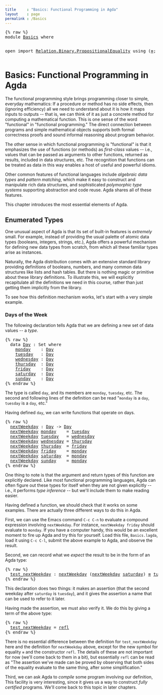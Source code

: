 ```yaml
---
title     : "Basics: Functional Programming in Agda"
layout    : page
permalink : /Basics
---
```


<div class="hidden">
<pre class="Agda">{% raw %}
<a name="134" class="Keyword"
      >module</a
      ><a name="140"
      > </a
      ><a name="141" href="Basics.html#1" class="Module"
      >Basics</a
      ><a name="147"
      > </a
      ><a name="148" class="Keyword"
      >where</a
      ><a name="153"
      >

  </a
      ><a name="157" class="Keyword"
      >open</a
      ><a name="161"
      > </a
      ><a name="162" class="Keyword"
      >import</a
      ><a name="168"
      > </a
      ><a name="169" href="https://agda.github.io/agda-stdlib/Relation.Binary.PropositionalEquality.html#1" class="Module"
      >Relation.Binary.PropositionalEquality</a
      ><a name="206"
      > </a
      ><a name="207" class="Keyword"
      >using</a
      ><a name="212"
      > </a
      ><a name="213" class="Symbol"
      >(</a
      ><a name="214" href="Agda.Builtin.Equality.html#83" class="Datatype Operator"
      >_&#8801;_</a
      ><a name="217" class="Symbol"
      >;</a
      ><a name="218"
      > </a
      ><a name="219" href="Agda.Builtin.Equality.html#140" class="InductiveConstructor"
      >refl</a
      ><a name="223" class="Symbol"
      >)</a
      >
{% endraw %}</pre>
</div>

# Basics: Functional Programming in Agda

The functional programming style brings programming closer to
simple, everyday mathematics: If a procedure or method has no side
effects, then (ignoring efficiency) all we need to understand
about it is how it maps inputs to outputs -- that is, we can think
of it as just a concrete method for computing a mathematical
function.  This is one sense of the word "functional" in
"functional programming."  The direct connection between programs
and simple mathematical objects supports both formal correctness
proofs and sound informal reasoning about program behavior.

The other sense in which functional programming is "functional" is
that it emphasizes the use of functions (or methods) as
*first-class* values -- i.e., values that can be passed as
arguments to other functions, returned as results, included in
data structures, etc.  The recognition that functions can be
treated as data in this way enables a host of useful and powerful
idioms.

Other common features of functional languages include *algebraic
data types* and *pattern matching*, which make it easy to
construct and manipulate rich data structures, and sophisticated
*polymorphic type systems* supporting abstraction and code reuse.
Agda shares all of these features.

This chapter introduces the most essential elements of Agda.

## Enumerated Types

One unusual aspect of Agda is that its set of built-in
features is *extremely* small. For example, instead of providing
the usual palette of atomic data types (booleans, integers,
strings, etc.), Agda offers a powerful mechanism for defining new
data types from scratch, from which all these familiar types arise
as instances.

Naturally, the Agda distribution comes with an extensive standard
library providing definitions of booleans, numbers, and many
common data structures like lists and hash tables.  But there is
nothing magic or primitive about these library definitions.  To
illustrate this, we will explicitly recapitulate all the
definitions we need in this course, rather than just getting them
implicitly from the library.

To see how this definition mechanism works, let's start with a
very simple example.

### Days of the Week

The following declaration tells Agda that we are defining
a new set of data values -- a *type*.

<pre class="Agda">{% raw %}
  <a name="2564" class="Keyword"
      >data</a
      ><a name="2568"
      > </a
      ><a name="2569" href="Basics.html#2569" class="Datatype"
      >Day</a
      ><a name="2572"
      > </a
      ><a name="2573" class="Symbol"
      >:</a
      ><a name="2574"
      > </a
      ><a name="2575" class="PrimitiveType"
      >Set</a
      ><a name="2578"
      > </a
      ><a name="2579" class="Keyword"
      >where</a
      ><a name="2584"
      >
    </a
      ><a name="2589" href="Basics.html#2589" class="InductiveConstructor"
      >monday</a
      ><a name="2595"
      >    </a
      ><a name="2599" class="Symbol"
      >:</a
      ><a name="2600"
      > </a
      ><a name="2601" href="Basics.html#2569" class="Datatype"
      >Day</a
      ><a name="2604"
      >
    </a
      ><a name="2609" href="Basics.html#2609" class="InductiveConstructor"
      >tuesday</a
      ><a name="2616"
      >   </a
      ><a name="2619" class="Symbol"
      >:</a
      ><a name="2620"
      > </a
      ><a name="2621" href="Basics.html#2569" class="Datatype"
      >Day</a
      ><a name="2624"
      >
    </a
      ><a name="2629" href="Basics.html#2629" class="InductiveConstructor"
      >wednesday</a
      ><a name="2638"
      > </a
      ><a name="2639" class="Symbol"
      >:</a
      ><a name="2640"
      > </a
      ><a name="2641" href="Basics.html#2569" class="Datatype"
      >Day</a
      ><a name="2644"
      >
    </a
      ><a name="2649" href="Basics.html#2649" class="InductiveConstructor"
      >thursday</a
      ><a name="2657"
      >  </a
      ><a name="2659" class="Symbol"
      >:</a
      ><a name="2660"
      > </a
      ><a name="2661" href="Basics.html#2569" class="Datatype"
      >Day</a
      ><a name="2664"
      >
    </a
      ><a name="2669" href="Basics.html#2669" class="InductiveConstructor"
      >friday</a
      ><a name="2675"
      >    </a
      ><a name="2679" class="Symbol"
      >:</a
      ><a name="2680"
      > </a
      ><a name="2681" href="Basics.html#2569" class="Datatype"
      >Day</a
      ><a name="2684"
      >
    </a
      ><a name="2689" href="Basics.html#2689" class="InductiveConstructor"
      >saturday</a
      ><a name="2697"
      >  </a
      ><a name="2699" class="Symbol"
      >:</a
      ><a name="2700"
      > </a
      ><a name="2701" href="Basics.html#2569" class="Datatype"
      >Day</a
      ><a name="2704"
      >
    </a
      ><a name="2709" href="Basics.html#2709" class="InductiveConstructor"
      >sunday</a
      ><a name="2715"
      >    </a
      ><a name="2719" class="Symbol"
      >:</a
      ><a name="2720"
      > </a
      ><a name="2721" href="Basics.html#2569" class="Datatype"
      >Day</a
      >
{% endraw %}</pre>

The type is called `day`, and its members are `monday`,
`tuesday`, etc.  The second and following lines of the definition
can be read "`monday` is a `day`, `tuesday` is a `day`, etc."

Having defined `day`, we can write functions that operate on
days.

<pre class="Agda">{% raw %}
  <a name="3005" href="Basics.html#3005" class="Function"
      >nextWeekday</a
      ><a name="3016"
      > </a
      ><a name="3017" class="Symbol"
      >:</a
      ><a name="3018"
      > </a
      ><a name="3019" href="Basics.html#2569" class="Datatype"
      >Day</a
      ><a name="3022"
      > </a
      ><a name="3023" class="Symbol"
      >-&gt;</a
      ><a name="3025"
      > </a
      ><a name="3026" href="Basics.html#2569" class="Datatype"
      >Day</a
      ><a name="3029"
      >
  </a
      ><a name="3032" href="Basics.html#3005" class="Function"
      >nextWeekday</a
      ><a name="3043"
      > </a
      ><a name="3044" href="Basics.html#2589" class="InductiveConstructor"
      >monday</a
      ><a name="3050"
      >    </a
      ><a name="3054" class="Symbol"
      >=</a
      ><a name="3055"
      > </a
      ><a name="3056" href="Basics.html#2609" class="InductiveConstructor"
      >tuesday</a
      ><a name="3063"
      >
  </a
      ><a name="3066" href="Basics.html#3005" class="Function"
      >nextWeekday</a
      ><a name="3077"
      > </a
      ><a name="3078" href="Basics.html#2609" class="InductiveConstructor"
      >tuesday</a
      ><a name="3085"
      >   </a
      ><a name="3088" class="Symbol"
      >=</a
      ><a name="3089"
      > </a
      ><a name="3090" href="Basics.html#2629" class="InductiveConstructor"
      >wednesday</a
      ><a name="3099"
      >
  </a
      ><a name="3102" href="Basics.html#3005" class="Function"
      >nextWeekday</a
      ><a name="3113"
      > </a
      ><a name="3114" href="Basics.html#2629" class="InductiveConstructor"
      >wednesday</a
      ><a name="3123"
      > </a
      ><a name="3124" class="Symbol"
      >=</a
      ><a name="3125"
      > </a
      ><a name="3126" href="Basics.html#2649" class="InductiveConstructor"
      >thursday</a
      ><a name="3134"
      >
  </a
      ><a name="3137" href="Basics.html#3005" class="Function"
      >nextWeekday</a
      ><a name="3148"
      > </a
      ><a name="3149" href="Basics.html#2649" class="InductiveConstructor"
      >thursday</a
      ><a name="3157"
      >  </a
      ><a name="3159" class="Symbol"
      >=</a
      ><a name="3160"
      > </a
      ><a name="3161" href="Basics.html#2669" class="InductiveConstructor"
      >friday</a
      ><a name="3167"
      >
  </a
      ><a name="3170" href="Basics.html#3005" class="Function"
      >nextWeekday</a
      ><a name="3181"
      > </a
      ><a name="3182" href="Basics.html#2669" class="InductiveConstructor"
      >friday</a
      ><a name="3188"
      >    </a
      ><a name="3192" class="Symbol"
      >=</a
      ><a name="3193"
      > </a
      ><a name="3194" href="Basics.html#2589" class="InductiveConstructor"
      >monday</a
      ><a name="3200"
      >
  </a
      ><a name="3203" href="Basics.html#3005" class="Function"
      >nextWeekday</a
      ><a name="3214"
      > </a
      ><a name="3215" href="Basics.html#2689" class="InductiveConstructor"
      >saturday</a
      ><a name="3223"
      >  </a
      ><a name="3225" class="Symbol"
      >=</a
      ><a name="3226"
      > </a
      ><a name="3227" href="Basics.html#2589" class="InductiveConstructor"
      >monday</a
      ><a name="3233"
      >
  </a
      ><a name="3236" href="Basics.html#3005" class="Function"
      >nextWeekday</a
      ><a name="3247"
      > </a
      ><a name="3248" href="Basics.html#2709" class="InductiveConstructor"
      >sunday</a
      ><a name="3254"
      >    </a
      ><a name="3258" class="Symbol"
      >=</a
      ><a name="3259"
      > </a
      ><a name="3260" href="Basics.html#2589" class="InductiveConstructor"
      >monday</a
      >
{% endraw %}</pre>

One thing to note is that the argument and return types of
this function are explicitly declared.  Like most functional
programming languages, Agda can often figure out these types for
itself when they are not given explicitly -- i.e., it performs
*type inference* -- but we'll include them to make reading
easier.

Having defined a function, we should check that it works on
some examples. There are actually three different ways to do this
in Agda.

First, we can use the Emacs command `C-c C-n` to evaluate a
compound expression involving `nextWeekday`. For instance, `nextWeekday
friday` should evaluate to `monday`. If you have a computer handy, this
would be an excellent moment to fire up Agda and try this for yourself.
Load this file, `Basics.lagda`, load it using `C-c C-l`, submit the
above example to Agda, and observe the result.

Second, we can record what we *expect* the result to be in the
form of an Agda type:

<pre class="Agda">{% raw %}
  <a name="4224" href="Basics.html#4224" class="Function Operator"
      >test_nextWeekday</a
      ><a name="4240"
      > </a
      ><a name="4241" class="Symbol"
      >:</a
      ><a name="4242"
      > </a
      ><a name="4243" href="Basics.html#3005" class="Function"
      >nextWeekday</a
      ><a name="4254"
      > </a
      ><a name="4255" class="Symbol"
      >(</a
      ><a name="4256" href="Basics.html#3005" class="Function"
      >nextWeekday</a
      ><a name="4267"
      > </a
      ><a name="4268" href="Basics.html#2689" class="InductiveConstructor"
      >saturday</a
      ><a name="4276" class="Symbol"
      >)</a
      ><a name="4277"
      > </a
      ><a name="4278" href="Agda.Builtin.Equality.html#83" class="Datatype Operator"
      >&#8801;</a
      ><a name="4279"
      > </a
      ><a name="4280" href="Basics.html#2609" class="InductiveConstructor"
      >tuesday</a
      >
{% endraw %}</pre>

This declaration does two things: it makes an assertion (that the second
weekday after `saturday` is `tuesday`), and it gives the assertion a name
that can be used to refer to it later.

Having made the assertion, we must also verify it. We do this by giving
a term of the above type:

<pre class="Agda">{% raw %}
  <a name="4601" href="Basics.html#4224" class="Function Operator"
      >test_nextWeekday</a
      ><a name="4617"
      > </a
      ><a name="4618" class="Symbol"
      >=</a
      ><a name="4619"
      > </a
      ><a name="4620" href="Agda.Builtin.Equality.html#140" class="InductiveConstructor"
      >refl</a
      >
{% endraw %}</pre>

There is no essential difference between the definition for
`test_nextWeekday` here and the definition for `nextWeekday` above,
except for the new symbol for equality `≡` and the constructor `refl`.
The details of these are not important for now (we'll come back to them in
a bit), but essentially `refl` can be read as "The assertion we've made
can be proved by observing that both sides of the equality evaluate to the
same thing, after some simplification."

Third, we can ask Agda to *compile* some program involving our definition,
This facility is very interesting, since it gives us a way to construct
*fully certified* programs. We'll come back to this topic in later chapters.
